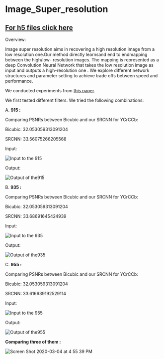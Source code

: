 # Image_Super_resolution

## [For h5 files click here](https://drive.google.com/drive/folders/15YH9yWSh6IjmZiWL1xh5rRtIPnEgLkPh)

Overview:

Image super resolution aims in recovering a high resolution image from a low resolution one.Our method directly learnsand end to endmapping between the high/low- resolution images. The mapping is represented as a deep Convolution Neural Network that takes the low resolution image as input and outputs a high-resolution one . We explore different network structures and parameter setting to achieve trade offs between speed and performance.

We conducted experiments from [this paper](https://arxiv.org/abs/1501.00092).

We first tested different filters. We tried the following combinations:

A.  **915 :**

Comparing PSNRs between Bicubic and our SRCNN for YCrCCb:

Bicubic: 32.053059313091204

SRCNN: 33.56075266205568 

Input:

![Input to the 915](https://user-images.githubusercontent.com/60055090/75880698-c63e1a80-5e43-11ea-9f82-7d32112dcee9.png)

Output:

![Output of the915](https://user-images.githubusercontent.com/60055090/75880725-d48c3680-5e43-11ea-878d-b197bc7eef0c.png)



B.  **935 :**

Comparing PSNRs between Bicubic and our SRCNN for YCrCCb:

Bicubic: 32.053059313091204

SRCNN: 33.68691645424939

Input:

![Input to the 935](https://user-images.githubusercontent.com/60055090/75880701-c807de00-5e43-11ea-8319-e2b7dd72b8ee.png)

Output:

![Output of the935](https://user-images.githubusercontent.com/60055090/75880731-d5bd6380-5e43-11ea-927f-6c26873b671a.png)

C.  **955 :**

Comparing PSNRs between Bicubic and our SRCNN for YCrCCb:

Bicubic: 32.053059313091204

SRCNN: 33.616639192529114 

Input:

![Input to the 955](https://user-images.githubusercontent.com/60055090/75880702-c9390b00-5e43-11ea-9339-0e4969a0e875.png)

Output:

![Output of the955](https://user-images.githubusercontent.com/60055090/75880733-d6ee9080-5e43-11ea-95b7-e9f8c8a72974.png)

**Comparing three of them :**

![Screen Shot 2020-03-04 at 4 55 39 PM](https://user-images.githubusercontent.com/60055090/75876974-ae16cd00-5e3c-11ea-8a51-76629188d0aa.png)







 
